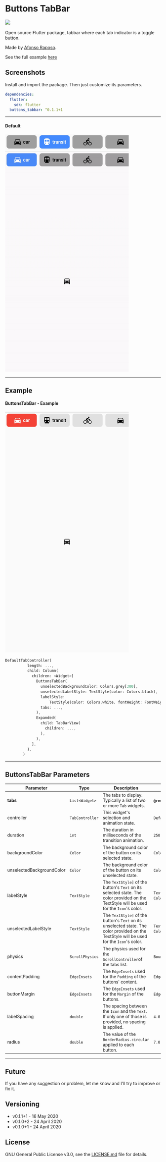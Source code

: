 # Buttons TabBar

<p>
  <img src="https://img.shields.io/badge/version-0.1.1%2B1-blue.svg" />
</p>

Open source Flutter package, tabbar where each tab indicator is a toggle button.

Made by [Afonso Raposo](https://afonsocraposo.github.io/).

See the full example [here](https://github.com/Afonsocraposo/buttons_tabbar/tree/master/example/example.dart)

## Screenshots

Install and import the package. Then just customize its parameters.

```yaml
dependencies:
  flutter:
    sdk: flutter
  buttons_tabbar: ^0.1.1+1
```

---

#### Default

<img src="https://raw.githubusercontent.com/Afonsocraposo/buttons_tabbar/master/doc/screenshots/screen1.jpg" alt="ButtonsTabBar screen" width="400" />
<br>
<img src="https://raw.githubusercontent.com/Afonsocraposo/buttons_tabbar/master/doc/screenshots/screen2.gif" alt="ButtonsTabBar screen animation" width="400" />

---

## Example

#### ButtonsTabBar - Example

<img src="https://raw.githubusercontent.com/Afonsocraposo/buttons_tabbar/master/doc/screenshots/example1.jpg" alt="ButtonsTabBar - Example" width="400" />
<br>

```dart
DefaultTabController(
          length: ...,
          child: Column(
            children: <Widget>[
              ButtonsTabBar(
                unselectedBackgroundColor: Colors.grey[300],
                unselectedLabelStyle: TextStyle(color: Colors.black),
                labelStyle:
                    TextStyle(color: Colors.white, fontWeight: FontWeight.bold),
                tabs: ...,
              ),
              Expanded(
                child: TabBarView(
                  children: ...,
                ),
              ),
            ],
          ),
        )

```

---

## ButtonsTabBar Parameters

| Parameter                 | Type            | Description                                                                                                                               | Default                          |
| ------------------------- | --------------- | ----------------------------------------------------------------------------------------------------------------------------------------- | -------------------------------- |
| **tabs**                  | `List<Widget>`  | The tabs to display. Typically a list of two or more `Tab` widgets.                                                                       | **`@required`**                  |
| controller                | `TabController` | This widget's selection and animation state.                                                                                              | `DefaultTabController.of`        |
| duration                  | `int`           | The duration in milliseconds of the transition animation.                                                                                 | `250`                            |
| backgroundColor           | `Color`         | The background color of the button on its selected state.                                                                                 | `Colors.blueAccent`              |
| unselectedBackgroundColor | `Color`         | The background color of the button on its unselected state.                                                                               | `Colors.grey`                    |
| labelStyle                | `TextStyle`     | The `TextStyle]` of the button's `Text` on its selected state. The color provided on the TextStyle will be used for the `Icon`'s color.   | `TextStyle(color: Colors.white)` |
| unselectedLabelStyle      | `TextStyle`     | The `TextStyle]` of the button's `Text` on its unselected state. The color provided on the TextStyle will be used for the `Icon`'s color. | `TextStyle(color: Colors.black)` |
| physics                   | `ScrollPhysics` | The physics used for the `ScrollController`of the tabs list.                                                                              | `BouncingScrollPhysics`          |
| contentPadding            | `EdgeInsets`    | The `EdgeInsets` used for the `Padding` of the buttons' content.                                                                          | `EdgeInsets.all(4)`              |
| buttonMargin              | `EdgeInsets`    | The `EdgeInsets` used for the `Margin` of the buttons.                                                                                    | `EdgeInsets.all(4)`              |
| labelSpacing              | `double`        | The spacing between the `Icon` and the `Text`. If only one of those is provided, no spacing is applied.                                   | `4.0`                            |
| radius                    | `double`        | The value of the `BorderRadius.circular` applied to each button.                                                                          | `7.0`                            |

---

## Future

If you have any suggestion or problem, let me know and I'll try to improve or fix it.

## Versioning

- v0.1.1+1 - 16 May 2020
- v0.1.0+2 - 24 April 2020
- v0.1.0+1 - 24 April 2020

## License

GNU General Public License v3.0, see the [LICENSE.md](https://github.com/Afonsocraposo/buttons_tabbar/tree/master/LICENSE) file for details.
